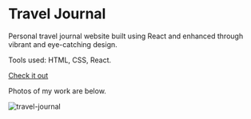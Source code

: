 # Travel Journal

Personal travel journal website built using React and enhanced through vibrant and eye-catching design.

Tools used: HTML, CSS, React.

[Check it out](https://rosoema.github.io/react-travel-journal/)

Photos of my work are below.


![travel-journal](https://user-images.githubusercontent.com/98010825/155879006-f2a32a0f-b57f-4a87-9184-663f39ac1ae9.png)
